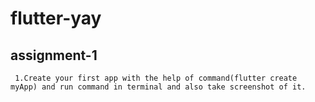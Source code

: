 # flutter-yay
## assignment-1
     1.Create your first app with the help of command(flutter create myApp) and run command in terminal and also take screenshot of it.
